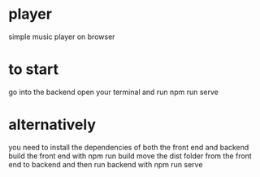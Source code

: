 # player
simple music player on browser

# to start
go into the backend
open your terminal and run npm run serve


# alternatively

you need to install the dependencies of both the front end and backend
build the front end with npm run build
move the dist folder from the front end to backend
and then run backend with npm run serve
